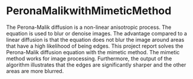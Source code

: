 # PeronaMalikwithMimeticMethod

The Perona-Malik diffusion is a non-linear anisotropic process. The equation is used to blur or denoise images. The advantage compared to a linear diffusion is that the equation does not blur the image around areas that have a high likelihood of being edges. This project report solves the Perona-Malik diffusion equation with the mimetic method. The mimetic method works for image processing. Furthermore, the output of the algorithm illustrates that the edges are significantly sharper and the other areas are more blurred.
